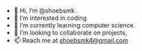 - 👋 Hi, I’m @shoebsmk
- 👀 I’m interested in coding
- 🌱 I’m currently learning computer science.
- 💞️ I’m looking to collaborate on projects,
- 📫 Reach me at shoebsmk4@gmail.com

<!---
shoebsmk/shoebsmk is a ✨ special ✨ repository because its `README.md` (this file) appears on your GitHub profile.
You can click the Preview link to take a look at your changes.
--->
